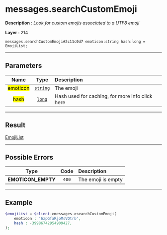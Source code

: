 # messages.searchCustomEmoji

**Description** : *Look for custom emojis associated to a UTF8 emoji*

**Layer** : 214

```tl
messages.searchCustomEmoji#2c11c0d7 emoticon:string hash:long = EmojiList;
```

---

## Parameters

| Name | Type | Description |
| :---: | :---: | :--- |
| <mark>emoticon</mark> | [`string`](type/string) | The emoji |
| <mark>hash</mark> | [`long`](type/long) | Hash used for caching, for more info click here |

---

## Result

[EmojiList](type/EmojiList)

---

## Possible Errors

| Type | Code | Description |
| :---: | :---: | :--- |
| **EMOTICON_EMPTY** | `400` | The emoji is empty |

---

## Example

```php
$emojiList = $client->messages->searchCustomEmoji(
	emoticon : '6zpGfaRjoMsVQtrb',
	hash : -39986742954909427,
);
```